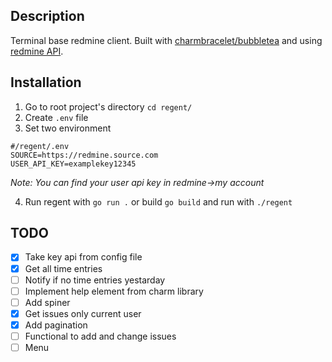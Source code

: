 ## Description
Terminal base redmine client. Built with [charmbracelet/bubbletea](https://github.com/charmbracelet/bubbletea) and using [redmine API](https://www.redmine.org/projects/redmine/wiki/rest_api).

## Installation
1. Go to root project's directory `cd regent/` 
2. Create `.env` file
3. Set two environment

```
#/regent/.env
SOURCE=https://redmine.source.com
USER_API_KEY=examplekey12345   
```

*Note: You can find your user api key in redmine->my account*

4. Run regent with `go run .` or build `go build` and run with `./regent`
## TODO
- [x] Take key api from config file
- [x] Get all time entries 
- [ ] Notify if no time entries yestarday
- [ ] Implement help element from charm library
- [ ] Add spiner
- [x] Get issues only current user
- [x] Add pagination
- [ ] Functional to add and change issues
- [ ] Menu
